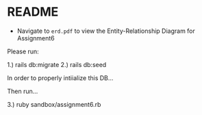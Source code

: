 # README

* Navigate to `erd.pdf` to view the Entity-Relationship Diagram for Assignment6

Please run:

1.) rails db:migrate
2.) rails db:seed

In order to properly intiialize this DB...

Then run...

3.) ruby sandbox/assignment6.rb 
